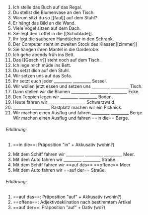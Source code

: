 1. Ich stelle das Buch auf das Regal.  
2. Du stellst die Blumenvase an den Tisch.  
3. Warum sitzt du so [[faul]] auf dem Stuhl?  
4. Er hängt das Bild an die Wand.  
5. Viele Vögel sitzen auf dem Dach.  
6. Sie legt den Löffel in die [[Schublade]].  
7. Ihr legt die sauberen Handtücher in den Schrank.  
8. Der Computer steht im zweiten Stock des Klassen[[zimmer]]
9. Sie hängen ihren Mantel in die Garderobe.  
10. Ich gehe abends früh ins Bett.  
11. Das [[Geschirr]] steht noch auf dem Tisch.  
12. Ich lege mich müde ins Bett.  
13. Du setzt dich auf den Stuhl.  
14. Wir setzen uns auf das Sofa.  
15. Ihr setzt euch jeder _________ _________ Sessel.  
16. Wir wollen jetzt essen und setzen uns _________ _________ Tisch.  
17. Dann stellen wir die Blumen _________ _________ _________ Ecke.  
18. Den Teppich legen wir _________ _________ Boden.  
19. Heute fahren wir _________ _________ Schwarzwald.  
20. _________ _________ Rastplatz machen wir ein Picknick.  
21. Wir machen einen Ausflug und fahren _________ _________ Berge.  
Wir machen einen Ausflug und fahren ==in die== Berge.

###### Erklärung:
1) ==in die==: Präposition "in" + Akkusativ (wohin?)
2. Mit dem Schiff fahren wir _________ _________ _________ Meer.  
3. Mit dem Auto fahren wir _________ _________ Straße.
4. Mit dem Schiff fahren wir ==auf das== ==offene== Meer.
5. Mit dem Auto fahren wir ==auf der== Straße.

###### Erklärung:
1) ==auf das==: Präposition "auf" + Akkusativ (wohin?)
2) ==offene==: Adjektivdeklination nach bestimmtem Artikel
3) ==auf der==: Präposition "auf" + Dativ (wo?)
